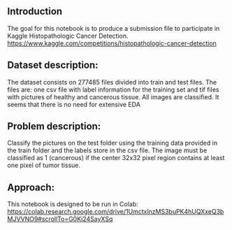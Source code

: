 ## Introduction
The goal for this notebook is to produce a submission file to participate in Kaggle Histopathologic Cancer Detection. https://www.kaggle.com/competitions/histopathologic-cancer-detection

## Dataset description:
The dataset consists on 277485 files divided into train and test files. The files are: one csv file with label information for the training set and tif files with pictures of healthy and cancerous tissue. All images are classified. It seems that there is no need for extensive EDA

## Problem description:
Classify the pictures on the test folder using the training data provided in the train folder and the labels store in the csv file. The image must be classified as 1 (cancerous) if the center 32x32 pixel region contains at least one pixel of tumor tissue.

## Approach:
This notebook is designed to be run in Colab: https://colab.research.google.com/drive/1UmctxlnzMS3buPK4hUQXxeQ3bMJVVNO9#scrollTo=G0Ki24SayXSq
